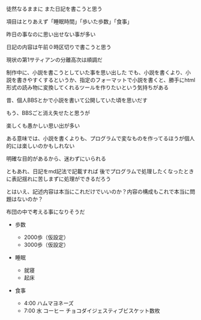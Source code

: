 徒然なるままに
また日記を書こうと思う

項目はとりあえず「睡眠時間」「歩いた歩数」「食事」

昨日の事なのに思い出せない事が多い

日記の内容は午前０時区切りで書こうと思う

現状の第1サティアンの分離高次は順調だ

制作中に、小説を書こうとしていた事を思い出した
でも、小説を書くより、小説を書きやすくするというか、指定のフォーマットで小説を書くと、勝手にhtml形式の読み物に変換してくれるツールを作りたいという気持ちがある

昔、個人BBSとかで小説を書いて公開していた頃を思いだす

もう、BBSごと消え失せたと思うが

楽しくも愚かしい思い出が多い

ある意味では、小説を書くよりも、プログラムで変なものを作ってるほうが個人的には楽しいのかもしれない

明確な目的があるから、迷わずにいられる

ともあれ、日記をmd記法で記載すれば
後でプログラムで処理したくなったときに表記揺れに苦しまずに処理ができるだろう

とはいえ、記述内容は本当にこれだけでいいのか？内容の構成もこれで本当に問題はないのか？

布団の中で考える事になりそうだ




- 歩数 
    - 2000歩（仮設定）
    - 3000歩（仮設定）

- 睡眠
    - 就寝 
    - 起床 

- 食事
    - 4:00 ハムマヨネーズ
    - 7:00 水 コーヒー チョコダイジェスティブビスケット数枚 

